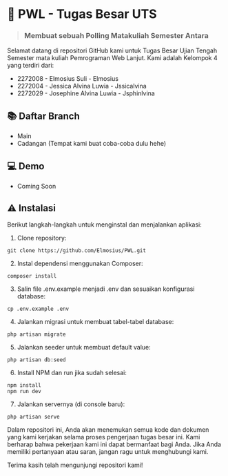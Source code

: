# 🚀 PWL - Tugas Besar UTS


> ### Membuat sebuah Polling Matakuliah Semester Antara

Selamat datang di repositori GitHub kami untuk Tugas Besar Ujian Tengah Semester mata kuliah Pemrograman Web Lanjut. Kami adalah Kelompok 4 yang terdiri dari:

- 2272008 - Elmosius Suli - Elmosius
- 2272004 - Jessica Alvina Luwia - Jssicalvina 
- 2272029 - Josephine Alvina Luwia - Jsphinlvina

 ## 📚 Daftar Branch
-  Main
-  Cadangan (Tempat kami buat coba-coba dulu hehe)

## 💻 Demo
- Coming Soon

## ⚠️ Instalasi
Berikut langkah-langkah untuk menginstal dan menjalankan aplikasi:
1. Clone repository:
```
git clone https://github.com/Elmosius/PWL.git
```
2. Instal dependensi menggunakan Composer:
```
composer install
```
3. Salin file .env.example menjadi .env dan sesuaikan konfigurasi database:
```
cp .env.example .env
```
4. Jalankan migrasi untuk membuat tabel-tabel database:
```
php artisan migrate
```
5. Jalankan seeder untuk membuat default value:
```
php artisan db:seed
```
6. Install NPM dan run jika sudah selesai:
```
npm install
npm run dev
```
7. Jalankan servernya (di console baru):
```
php artisan serve
```

Dalam repositori ini, Anda akan menemukan semua kode dan dokumen yang kami kerjakan selama proses pengerjaan tugas besar ini. Kami berharap bahwa pekerjaan kami ini dapat bermanfaat bagi Anda. Jika Anda memiliki pertanyaan atau saran, jangan ragu untuk menghubungi kami.

Terima kasih telah mengunjungi repositori kami!
